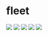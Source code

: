 # fleet
<a href="https://github.com/joelwmulongo"><img src="https://img.icons8.com/clouds/75/000000/github.png"/></a>
<a href="https://stackoverflow.com/users/16901798/joel-mulongo"><img src="https://img.icons8.com/clouds/75/000000/Stack_Overflow.png"/></a>
<a href="https://github.com/joelwmulongo"><img src="https://img.icons8.com/clouds/75/000000/github.png"/></a>
<a href="https://github.com/joelwmulongo"><img src="https://img.icons8.com/clouds/75/000000/github.png"/></a>
<a href="https://github.com/joelwmulongo"><img src="https://img.icons8.com/clouds/75/000000/github.png"/></a>
